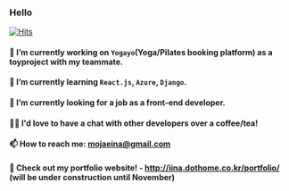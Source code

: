 ### Hello
  
[![Hits](https://hits.seeyoufarm.com/api/count/incr/badge.svg?url=https%3A%2F%2Fgithub.com%2Fbangina&count_bg=%23F94974&title_bg=%23F94974&icon=&icon_color=%23D57C7C&title=hits&edge_flat=false)](https://hits.seeyoufarm.com)

#### 🔭 I’m currently working on `Yogayo`(Yoga/Pilates booking platform) as a toyproject with my teammate.

#### 🌱 I’m currently learning `React.js`, `Azure`, `Django`. 

#### 👀 I’m currently **looking for a job as a front-end developer**.

#### 👯‍♀️ I'd love to have a chat with other developers over a coffee/tea!

#### 📫 How to reach me: mojaeina@gmail.com

#### 📍 Check out my portfolio website! - http://iina.dothome.co.kr/portfolio/ (will be under construction until November)

